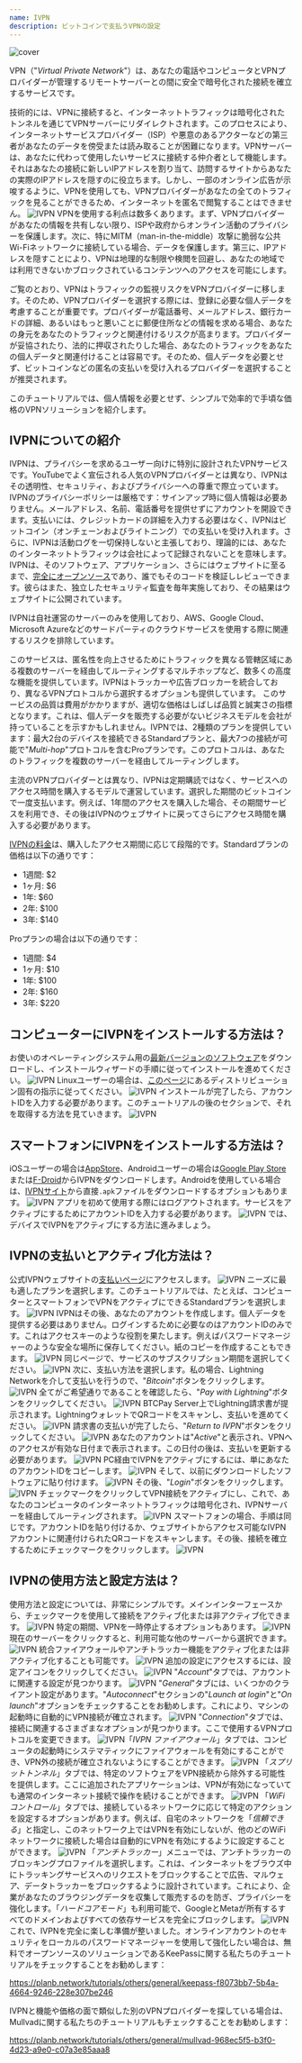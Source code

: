 ```yaml
---
name: IVPN
description: ビットコインで支払うVPNの設定
---
```

![cover](assets/cover.webp)

VPN（"*Virtual Private Network*"）は、あなたの電話やコンピュータとVPNプロバイダーが管理するリモートサーバーとの間に安全で暗号化された接続を確立するサービスです。

技術的には、VPNに接続すると、インターネットトラフィックは暗号化されたトンネルを通じてVPNサーバーにリダイレクトされます。このプロセスにより、インターネットサービスプロバイダー（ISP）や悪意のあるアクターなどの第三者があなたのデータを傍受または読み取ることが困難になります。VPNサーバーは、あなたに代わって使用したいサービスに接続する仲介者として機能します。それはあなたの接続に新しいIPアドレスを割り当て、訪問するサイトからあなたの実際のIPアドレスを隠すのに役立ちます。しかし、一部のオンライン広告が示唆するように、VPNを使用しても、VPNプロバイダーがあなたの全てのトラフィックを見ることができるため、インターネットを匿名で閲覧することはできません。
![IVPN](assets/fr/01.webp)
VPNを使用する利点は数多くあります。まず、VPNプロバイダーがあなたの情報を共有しない限り、ISPや政府からオンライン活動のプライバシーを保護します。次に、特にMITM（man-in-the-middle）攻撃に脆弱な公共Wi-Fiネットワークに接続している場合、データを保護します。第三に、IPアドレスを隠すことにより、VPNは地理的な制限や検閲を回避し、あなたの地域では利用できないかブロックされているコンテンツへのアクセスを可能にします。

ご覧のとおり、VPNはトラフィックの監視リスクをVPNプロバイダーに移します。そのため、VPNプロバイダーを選択する際には、登録に必要な個人データを考慮することが重要です。プロバイダーが電話番号、メールアドレス、銀行カードの詳細、あるいはもっと悪いことに郵便住所などの情報を求める場合、あなたの身元をあなたのトラフィックと関連付けるリスクが高まります。プロバイダーが妥協されたり、法的に押収されたりした場合、あなたのトラフィックをあなたの個人データと関連付けることは容易です。そのため、個人データを必要とせず、ビットコインなどの匿名の支払いを受け入れるプロバイダーを選択することが推奨されます。

このチュートリアルでは、個人情報を必要とせず、シンプルで効率的で手頃な価格のVPNソリューションを紹介します。

## IVPNについての紹介

IVPNは、プライバシーを求めるユーザー向けに特別に設計されたVPNサービスです。YouTubeでよく宣伝される人気のVPNプロバイダーとは異なり、IVPNはその透明性、セキュリティ、およびプライバシーへの尊重で際立っています。
IVPNのプライバシーポリシーは厳格です：サインアップ時に個人情報は必要ありません。メールアドレス、名前、電話番号を提供せずにアカウントを開設できます。支払いには、クレジットカードの詳細を入力する必要はなく、IVPNはビットコイン（オンチェーンおよびライトニング）での支払いを受け入れます。さらに、IVPNは活動ログを一切保持しないと主張しており、理論的には、あなたのインターネットトラフィックは会社によって記録されないことを意味します。
IVPNは、そのソフトウェア、アプリケーション、さらにはウェブサイトに至るまで、[完全にオープンソース](https://github.com/ivpn)であり、誰でもそのコードを検証しレビューできます。彼らはまた、独立したセキュリティ監査を毎年実施しており、その結果はウェブサイトに公開されています。

IVPNは自社運営のサーバーのみを使用しており、AWS、Google Cloud、Microsoft Azureなどのサードパーティのクラウドサービスを使用する際に関連するリスクを排除しています。

このサービスは、匿名性を向上させるためにトラフィックを異なる管轄区域にある複数のサーバーを経由してルーティングするマルチホップなど、数多くの高度な機能を提供しています。IVPNはトラッカーや広告ブロッカーを統合しており、異なるVPNプロトコルから選択するオプションも提供しています。
このサービスの品質は費用がかかりますが、適切な価格はしばしば品質と誠実さの指標となります。これは、個人データを販売する必要がないビジネスモデルを会社が持っていることを示すかもしれません。IVPNでは、2種類のプランを提供しています：最大2台のデバイスを接続できるStandardプランと、最大7つの接続が可能で"*Multi-hop*"プロトコルを含むProプランです。このプロトコルは、あなたのトラフィックを複数のサーバーを経由してルーティングします。

主流のVPNプロバイダーとは異なり、IVPNは定期購読ではなく、サービスへのアクセス時間を購入するモデルで運営しています。選択した期間のビットコインで一度支払います。例えば、1年間のアクセスを購入した場合、その期間サービスを利用でき、その後はIVPNのウェブサイトに戻ってさらにアクセス時間を購入する必要があります。

[IVPNの料金](https://www.ivpn.net/en/pricing/)は、購入したアクセス期間に応じて段階的です。Standardプランの価格は以下の通りです：
- 1週間: $2
- 1ヶ月: $6
- 1年: $60
- 2年: $100
- 3年: $140

Proプランの場合は以下の通りです：
- 1週間: $4
- 1ヶ月: $10
- 1年: $100
- 2年: $160
- 3年: $220

## コンピューターにIVPNをインストールする方法は？
お使いのオペレーティングシステム用の[最新バージョンのソフトウェア](https://www.ivpn.net/en/apps-windows/)をダウンロードし、インストールウィザードの手順に従ってインストールを進めてください。 ![IVPN](assets/notext/02.webp)
Linuxユーザーの場合は、[このページ](https://www.ivpn.net/en/apps-linux/)にあるディストリビューション固有の指示に従ってください。
![IVPN](assets/notext/03.webp)
インストールが完了したら、アカウントIDを入力する必要があります。このチュートリアルの後のセクションで、それを取得する方法を見ていきます。
![IVPN](assets/notext/04.webp)
## スマートフォンにIVPNをインストールする方法は？

iOSユーザーの場合は[AppStore](https://apps.apple.com/us/app/ivpn-secure-vpn-for-privacy/id1193122683)、Androidユーザーの場合は[Google Play Store](https://play.google.com/store/apps/details?id=net.ivpn.client)または[F-Droid](https://f-droid.org/en/packages/net.ivpn.client)からIVPNをダウンロードします。Androidを使用している場合は、[IVPNサイト](https://www.ivpn.net/en/apps-android/)から直接`.apk`ファイルをダウンロードするオプションもあります。
![IVPN](assets/notext/05.webp)
アプリを初めて使用する際にはログアウトされます。サービスをアクティブにするためにアカウントIDを入力する必要があります。
![IVPN](assets/notext/06.webp)
では、デバイスでIVPNをアクティブにする方法に進みましょう。

## IVPNの支払いとアクティブ化方法は？

公式IVPNウェブサイトの[支払いページ](https://www.ivpn.net/en/pricing/)にアクセスします。
![IVPN](assets/notext/07.webp)
ニーズに最も適したプランを選択します。このチュートリアルでは、たとえば、コンピューターとスマートフォンでVPNをアクティブにできるStandardプランを選択します。
![IVPN](assets/notext/08.webp)
IVPNはその後、あなたのアカウントを作成します。個人データを提供する必要はありません。ログインするために必要なのはアカウントIDのみです。これはアクセスキーのような役割を果たします。例えばパスワードマネージャーのような安全な場所に保存してください。紙のコピーを作成することもできます。
![IVPN](assets/notext/09.webp)
同じページで、サービスのサブスクリプション期間を選択してください。
![IVPN](assets/notext/10.webp)
次に、支払い方法を選択します。私の場合、Lightning Networkを介して支払いを行うので、"*Bitcoin*"ボタンをクリックします。
![IVPN](assets/notext/11.webp)
全てがご希望通りであることを確認したら、"*Pay with Lightning*"ボタンをクリックしてください。
![IVPN](assets/notext/12.webp)
BTCPay Server上でLightning請求書が提示されます。LightningウォレットでQRコードをスキャンし、支払いを進めてください。
![IVPN](assets/notext/13.webp) 請求書の支払いが完了したら、"*Return to IVPN*"ボタンをクリックしてください。
![IVPN](assets/notext/14.webp)
あなたのアカウントは"*Active*"と表示され、VPNへのアクセスが有効な日付まで表示されます。この日付の後は、支払いを更新する必要があります。
![IVPN](assets/notext/15.webp)
PC経由でIVPNをアクティブにするには、単にあなたのアカウントIDをコピーします。
![IVPN](assets/notext/16.webp)
そして、以前にダウンロードしたソフトウェアに貼り付けます。
![IVPN](assets/notext/17.webp)
その後、"*Login*"ボタンをクリックします。
![IVPN](assets/notext/18.webp)
チェックマークをクリックしてVPN接続をアクティブにし、これで、あなたのコンピュータのインターネットトラフィックは暗号化され、IVPNサーバーを経由してルーティングされます。
![IVPN](assets/notext/19.webp)
スマートフォンの場合、手順は同じです。アカウントIDを貼り付けるか、ウェブサイトからアクセス可能なIVPNアカウントに関連付けられたQRコードをスキャンします。その後、接続を確立するためにチェックマークをクリックします。
![IVPN](assets/notext/20.webp)
## IVPNの使用方法と設定方法は？

使用方法と設定については、非常にシンプルです。メインインターフェースから、チェックマークを使用して接続をアクティブ化または非アクティブ化できます。
![IVPN](assets/notext/21.webp)
特定の期間、VPNを一時停止するオプションもあります。
![IVPN](assets/notext/22.webp)
現在のサーバーをクリックすると、利用可能な他のサーバーから選択できます。
![IVPN](assets/notext/23.webp)
統合ファイアウォールやアンチトラッカー機能をアクティブ化または非アクティブ化することも可能です。
![IVPN](assets/notext/24.webp)
追加の設定にアクセスするには、設定アイコンをクリックしてください。
![IVPN](assets/notext/25.webp)
"*Account*"タブでは、アカウントに関連する設定が見つかります。
![IVPN](assets/notext/26.webp)
"*General*"タブには、いくつかのクライアント設定があります。"*Autoconnect*"セクションの"*Launch at login*"と"*On launch*"オプションをチェックすることをお勧めします。これにより、マシンの起動時に自動的にVPN接続が確立されます。
![IVPN](assets/notext/27.webp)
"*Connection*"タブでは、接続に関連するさまざまなオプションが見つかります。ここで使用するVPNプロトコルを変更できます。
![IVPN](assets/notext/28.webp)「*IVPN ファイアウォール*」タブでは、コンピュータの起動時にシステマティックにファイアウォールを有効にすることができ、VPN外の接続が確立されないようにすることができます。
![IVPN](assets/notext/29.webp)
「*スプリットトンネル*」タブでは、特定のソフトウェアをVPN接続から除外する可能性を提供します。ここに追加されたアプリケーションは、VPNが有効になっていても通常のインターネット接続で操作を続けることができます。
![IVPN](assets/notext/30.webp)
「*WiFi コントロール*」タブでは、接続しているネットワークに応じて特定のアクションを設定するオプションがあります。例えば、自宅のネットワークを「*信頼できる*」と指定し、このネットワーク上ではVPNを有効にしないが、他のどのWiFiネットワークに接続した場合は自動的にVPNを有効にするように設定することができます。
![IVPN](assets/notext/31.webp)
「*アンチトラッカー*」メニューでは、アンチトラッカーのブロッキングプロファイルを選択します。これは、インターネットをブラウズ中にトラッキングサービスへのリクエストをブロックすることで広告、マルウェア、データトラッカーをブロックするように設計されています。これにより、企業があなたのブラウジングデータを収集して販売するのを防ぎ、プライバシーを強化します。「*ハードコアモード*」も利用可能で、GoogleとMetaが所有するすべてのドメインおよびすべての依存サービスを完全にブロックします。
![IVPN](assets/notext/32.webp)
これで、IVPNを完全に楽しむ準備が整いました。オンラインアカウントのセキュリティをローカルのパスワードマネージャーを使用して強化したい場合は、無料でオープンソースのソリューションであるKeePassに関する私たちのチュートリアルをチェックすることをお勧めします：

https://planb.network/tutorials/others/general/keepass-f8073bb7-5b4a-4664-9246-228e307be246

IVPNと機能や価格の面で類似した別のVPNプロバイダーを探している場合は、Mullvadに関する私たちのチュートリアルもチェックすることをお勧めします：

https://planb.network/tutorials/others/general/mullvad-968ec5f5-b3f0-4d23-a9e0-c07a3e85aaa8
